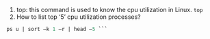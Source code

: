 1)	top:  this command is used to know the cpu utilization in Linux. 
```top```
3)	How to list top ‘5’ cpu utilization processes? 
``` ps –auxf | sort –nr –k 3 | head –5
ps u | sort –k 1 –r | head –5 ```
